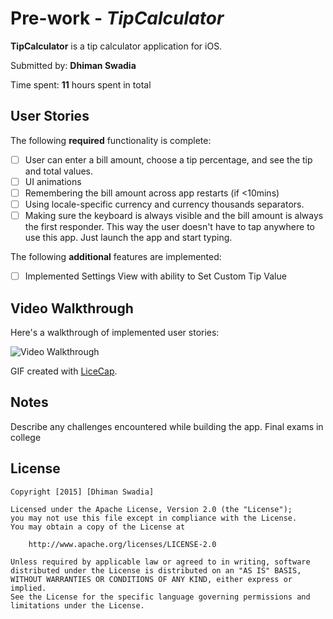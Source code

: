 # Pre-work - *TipCalculator*

**TipCalculator** is a tip calculator application for iOS.

Submitted by: **Dhiman Swadia**

Time spent: **11** hours spent in total

## User Stories

The following **required** functionality is complete:

* [ ] User can enter a bill amount, choose a tip percentage, and see the tip and total values.
* [ ] UI animations
* [ ] Remembering the bill amount across app restarts (if <10mins)
* [ ] Using locale-specific currency and currency thousands separators.
* [ ] Making sure the keyboard is always visible and the bill amount is always the first responder. This way the user doesn't have to tap anywhere to use this app. Just launch the app and start typing.

The following **additional** features are implemented:
* [ ] Implemented Settings View with ability to Set Custom Tip Value



## Video Walkthrough 

Here's a walkthrough of implemented user stories:

<img src='http://i.imgur.com/yyYsFuO.gifv' title='Video Walkthrough' width='' alt='Video Walkthrough' />



GIF created with [LiceCap](http://www.cockos.com/licecap/).

## Notes

Describe any challenges encountered while building the app.
Final exams in college

## License

    Copyright [2015] [Dhiman Swadia]

    Licensed under the Apache License, Version 2.0 (the "License");
    you may not use this file except in compliance with the License.
    You may obtain a copy of the License at

        http://www.apache.org/licenses/LICENSE-2.0

    Unless required by applicable law or agreed to in writing, software
    distributed under the License is distributed on an "AS IS" BASIS,
    WITHOUT WARRANTIES OR CONDITIONS OF ANY KIND, either express or implied.
    See the License for the specific language governing permissions and
    limitations under the License.
